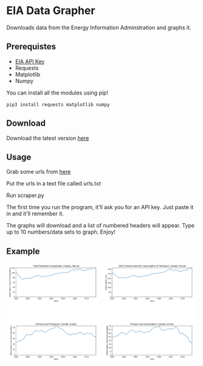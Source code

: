 # EIA Data Grapher
Downloads data from the Energy Information Adminstration and graphs it.

## Prerequistes
* [EIA API Key](https://www.eia.gov/opendata/register.php)
* Requests
* Matplotlib
* Numpy

You can install all the modules using pip!
```
pip3 install requests matplotlib numpy
```

## Download
Download the latest version [here](https://github.com/katzrkool/eiaDataGrapher/releases)

## Usage
Grab some urls from [here](https://www.eia.gov/opendata/qb.php)

Put the urls in a text file called urls.txt

Run scraper.py

The first time you run the program, it'll ask you for an API key. Just paste it in and it'll remember it.

The graphs will download and a list of numbered headers will appear. Type up to 10 numbers/data sets to graph. Enjoy!

## Example

![Graph](screenshot.png)